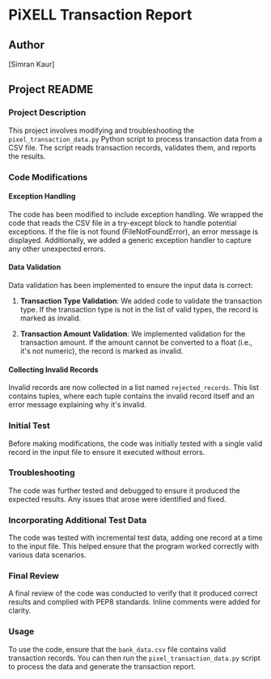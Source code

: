 # PiXELL Transaction Report

## Author
[Simran Kaur]


## Project README

### Project Description

This project involves modifying and troubleshooting the `pixel_transaction_data.py` Python script to process transaction data from a CSV file. The script reads transaction records, validates them, and reports the results.

### Code Modifications

#### Exception Handling

The code has been modified to include exception handling. We wrapped the code that reads the CSV file in a try-except block to handle potential exceptions. If the file is not found (FileNotFoundError), an error message is displayed. Additionally, we added a generic exception handler to capture any other unexpected errors.

#### Data Validation

Data validation has been implemented to ensure the input data is correct:

1. **Transaction Type Validation**: We added code to validate the transaction type. If the transaction type is not in the list of valid types, the record is marked as invalid.

2. **Transaction Amount Validation**: We implemented validation for the transaction amount. If the amount cannot be converted to a float (i.e., it's not numeric), the record is marked as invalid.

#### Collecting Invalid Records

Invalid records are now collected in a list named `rejected_records`. This list contains tuples, where each tuple contains the invalid record itself and an error message explaining why it's invalid.

### Initial Test

Before making modifications, the code was initially tested with a single valid record in the input file to ensure it executed without errors.

### Troubleshooting

The code was further tested and debugged to ensure it produced the expected results. Any issues that arose were identified and fixed.

### Incorporating Additional Test Data

The code was tested with incremental test data, adding one record at a time to the input file. This helped ensure that the program worked correctly with various data scenarios.

### Final Review

A final review of the code was conducted to verify that it produced correct results and complied with PEP8 standards. Inline comments were added for clarity.

### Usage

To use the code, ensure that the `bank_data.csv` file contains valid transaction records. You can then run the `pixel_transaction_data.py` script to process the data and generate the transaction report.

